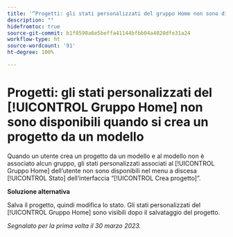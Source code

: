 ```yaml
---
title: '“Progetti: gli stati personalizzati del gruppo Home non sono disponibili quando si crea un progetto da un modello”'
description: ""
hidefromtoc: true
source-git-commit: b1f0590a6e5beffa41144bfbb04a4020dfe31a24
workflow-type: ht
source-wordcount: '91'
ht-degree: 100%

---
```



# Progetti: gli stati personalizzati del [!UICONTROL Gruppo Home] non sono disponibili quando si crea un progetto da un modello

Quando un utente crea un progetto da un modello e al modello non è associato alcun gruppo, gli stati personalizzati associati al [!UICONTROL Gruppo Home] dell’utente non sono disponibili nel menu a discesa [!UICONTROL Stato] dell’interfaccia “[!UICONTROL Crea progetto]”.

**Soluzione alternativa**

Salva il progetto, quindi modifica lo stato. Gli stati personalizzati del [!UICONTROL Gruppo Home] sono visibili dopo il salvataggio del progetto.

_Segnalato per la prima volta il 30 marzo 2023._


